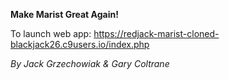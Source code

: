 <strong> Make Marist Great Again! </strong>

To launch web app: https://redjack-marist-cloned-blackjack26.c9users.io/index.php

<i>
By Jack Grzechowiak & Gary Coltrane
</i>